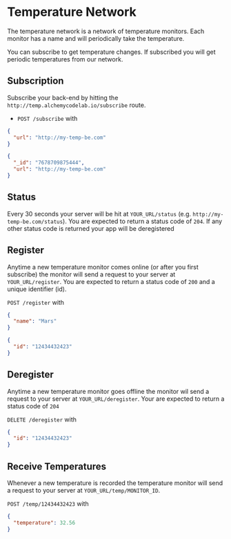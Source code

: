 # Temperature Network

The temperature network is a network of temperature monitors.
Each monitor has a name and will periodically take the temperature.

You can subscribe to get temperature changes. If subscribed you
will get periodic temperatures from our network.

## Subscription

Subscribe your back-end by hitting the
`http://temp.alchemycodelab.io/subscribe` route.

* `POST /subscribe` with

```json
{
  "url": "http://my-temp-be.com"
}
```

```json
{
  "_id": "7678709875444",
  "url": "http://my-temp-be.com"
}
```

## Status

Every 30 seconds your server will be hit at `YOUR_URL/status`
(e.g. `http://my-temp-be.com/status`). You are expected to return
a status code of `204`. If any other status code is returned
your app will be deregistered

## Register

Anytime a new temperature monitor comes online (or after you first
subscribe) the monitor will send a request to your server at
`YOUR_URL/register`. You are expected to return a status code of
`200` and a unique identifier (id).

`POST /register` with

```json
{
  "name": "Mars"
}
```

```json
{
  "id": "12434432423"
}
```

## Deregister

Anytime a new temperature monitor goes offline the monitor
wil send a request to your server at `YOUR_URL/deregister`.
Your are expected to return a status code of `204`

`DELETE /deregister` with

```json
{
  "id": "12434432423"
}
```

## Receive Temperatures

Whenever a new temperature is recorded the temperature monitor
will send a request to your server at `YOUR_URL/temp/MONITOR_ID`.

`POST /temp/12434432423` with

```json
{
  "temperature": 32.56
}
```
